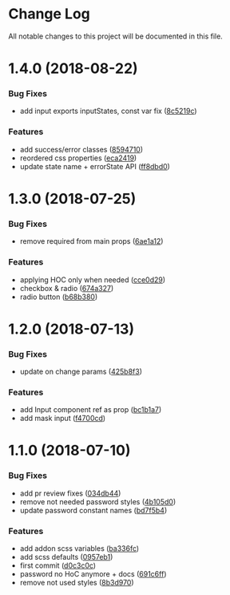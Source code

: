 # Change Log

All notable changes to this project will be documented in this file.

<a name="1.4.0"></a>
# 1.4.0 (2018-08-22)


### Bug Fixes

* add input exports inputStates, const var fix ([8c5219c](https://github.com/SUI-Components/sui-components/commit/8c5219c))


### Features

* add success/error classes ([8594710](https://github.com/SUI-Components/sui-components/commit/8594710))
* reordered css properties ([eca2419](https://github.com/SUI-Components/sui-components/commit/eca2419))
* update state name + errorState API ([ff8dbd0](https://github.com/SUI-Components/sui-components/commit/ff8dbd0))



<a name="1.3.0"></a>
# 1.3.0 (2018-07-25)


### Bug Fixes

* remove required from main props ([6ae1a12](https://github.com/SUI-Components/sui-components/commit/6ae1a12))


### Features

* applying HOC only when needed ([cce0d29](https://github.com/SUI-Components/sui-components/commit/cce0d29))
* checkbox & radio ([674a327](https://github.com/SUI-Components/sui-components/commit/674a327))
* radio button ([b68b380](https://github.com/SUI-Components/sui-components/commit/b68b380))



<a name="1.2.0"></a>
# 1.2.0 (2018-07-13)


### Bug Fixes

* update on change params ([425b8f3](https://github.com/SUI-Components/sui-components/commit/425b8f3))


### Features

* add Input component ref as prop ([bc1b1a7](https://github.com/SUI-Components/sui-components/commit/bc1b1a7))
* add mask input ([f4700cd](https://github.com/SUI-Components/sui-components/commit/f4700cd))



<a name="1.1.0"></a>
# 1.1.0 (2018-07-10)


### Bug Fixes

* add pr review fixes ([034db44](https://github.com/SUI-Components/sui-components/commit/034db44))
* remove not needed password styles ([4b105d0](https://github.com/SUI-Components/sui-components/commit/4b105d0))
* update password constant names ([bd7f5b4](https://github.com/SUI-Components/sui-components/commit/bd7f5b4))


### Features

* add addon scss variables ([ba336fc](https://github.com/SUI-Components/sui-components/commit/ba336fc))
* add scss defaults ([0957eb1](https://github.com/SUI-Components/sui-components/commit/0957eb1))
* first commit ([d0c3c0c](https://github.com/SUI-Components/sui-components/commit/d0c3c0c))
* password no HoC anymore + docs ([691c6ff](https://github.com/SUI-Components/sui-components/commit/691c6ff))
* remove not used styles ([8b3d970](https://github.com/SUI-Components/sui-components/commit/8b3d970))



